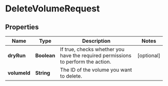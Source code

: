 

# DeleteVolumeRequest


## Properties

| Name | Type | Description | Notes |
|------------ | ------------- | ------------- | -------------|
|**dryRun** | **Boolean** | If true, checks whether you have the required permissions to perform the action. |  [optional] |
|**volumeId** | **String** | The ID of the volume you want to delete. |  |



